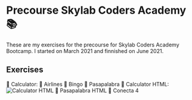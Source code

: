 # Precourse Skylab Coders Academy 📚

These are my exercises for the precourse for Skylab Coders Academy Bootcamp. I started on March 2021 and finnished on June 2021.

## Exercises

🔸 Calculator: 
🔸 Airlines
🔸 Bingo
🔸 Pasapalabra
🔸 Calculator HTML:
![Calculator HTML](https://i.ibb.co/4ZqMrjp/calculatorhtml.gif)
🔸 Pasapalabra HTML
🔸 Conecta 4

